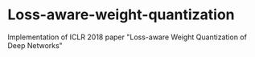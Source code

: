 # Loss-aware-weight-quantization
Implementation of ICLR 2018 paper "Loss-aware Weight Quantization of Deep Networks"
